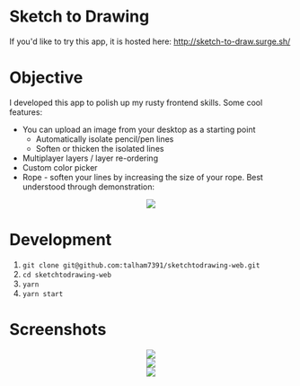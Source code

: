 # Sketch to Drawing

If you'd like to try this app, it is hosted here: http://sketch-to-draw.surge.sh/

# Objective

I developed this app to polish up my rusty frontend skills. Some cool features:

* You can upload an image from your desktop as a starting point
    * Automatically isolate pencil/pen lines
    * Soften or thicken the isolated lines
* Multiplayer layers / layer re-ordering
* Custom color picker
* Rope - soften your lines by increasing the size of your rope. Best understood through demonstration:

<div align="center">
    <img src="https://i.imgur.com/Unu9KVR.gif"/>
</div>

# Development

1. `git clone git@github.com:talham7391/sketchtodrawing-web.git`
2. `cd sketchtodrawing-web`
3. `yarn`
4. `yarn start`

# Screenshots

<div align="center">
    <img src="https://i.imgur.com/EeyvSMn.png"/>
    <br/>
    <img src="https://i.imgur.com/nStHEmr.png"/>
    <br/>
    <img src="https://i.imgur.com/JnmRqtY.png"/>
</div>